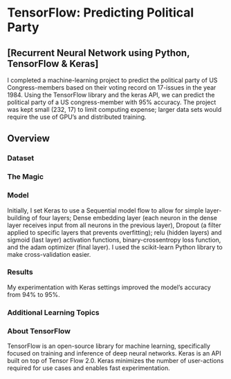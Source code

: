 # TensorFlow: Predicting Political Party
## [Recurrent Neural Network using Python, TensorFlow & Keras]
I completed a machine-learning project to predict the political party of US Congress-members based on their voting record on 17-issues in the year 1984. Using the TensorFlow library and the keras API, we can predict the political party of a US congress-member with 95% accuracy. The project was kept small (232, 17) to limit computing expense; larger data sets would require the use of GPU’s and distributed training.

## Overview
### Dataset


### The Magic


### Model
Initially, I set Keras to use a Sequential model flow to allow for simple layer-building of four layers; Dense embedding layer (each neuron in the dense layer receives input from all neurons in the previous layer), Dropout (a filter applied to specific layers that prevents overfitting); relu (hidden layers) and sigmoid (last layer) activation functions, binary-crossentropy loss function, and the adam optimizer (final layer). I used the scikit-learn Python library to make cross-validation easier.

### Results
My experimentation with Keras settings improved the model’s accuracy from 94% to 95%.

### Additional Learning Topics


### About TensorFlow
TensorFlow is an open-source library for machine learning, specifically focused on training and inference of deep neural networks.  Keras is an API built on top of Tensor Flow 2.0.  Keras minimizes the number of user-actions required for use cases and enables fast experimentation.

